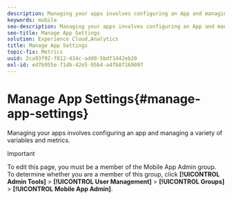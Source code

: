 ```yaml
---
description: Managing your apps involves configuring an App and managing a variety of variables and metrics.
keywords: mobile
seo-description: Managing your apps involves configuring an App and managing a variety of variables and metrics.
seo-title: Manage App Settings
solution: Experience Cloud,Analytics
title: Manage App Settings
topic-fix: Metrics
uuid: 2ca93f92-f812-434c-add0-5bdf1442eb20
exl-id: ed7b955e-f1db-42e5-95b4-a4fb8f169097
---
```

# Manage App Settings{#manage-app-settings}

Managing your apps involves configuring an app and managing a variety of variables and metrics.

>[!IMPORTANT]
>
>To edit this page, you must be a member of the Mobile App Admin group. To determine whether you are a member of this group, click **[!UICONTROL Admin Tools]** > **[!UICONTROL User Management]** > **[!UICONTROL Groups]** > **[!UICONTROL Mobile App Admin]**.
